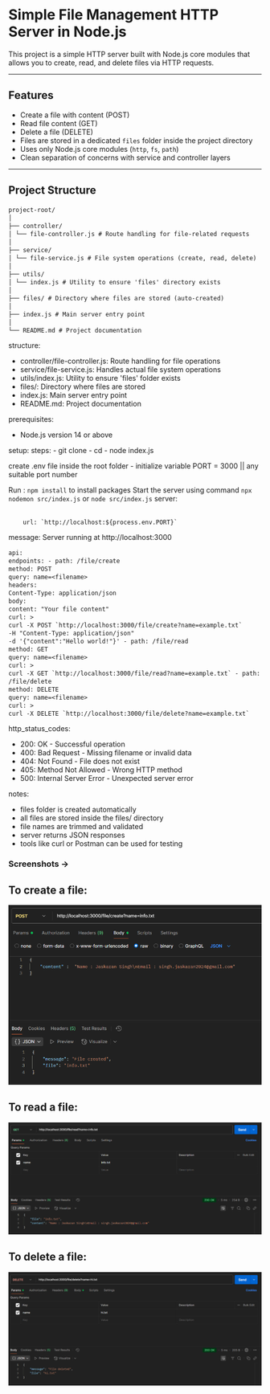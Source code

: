 # Simple File Management HTTP Server in Node.js

This project is a simple HTTP server built with Node.js core modules that allows you to create, read, and delete files via HTTP requests.

---

## Features

- Create a file with content (POST)
- Read file content (GET)
- Delete a file (DELETE)
- Files are stored in a dedicated `files` folder inside the project directory
- Uses only Node.js core modules (`http`, `fs`, `path`)
- Clean separation of concerns with service and controller layers

---

## Project Structure

```text
project-root/
│
├── controller/
│ └── file-controller.js # Route handling for file-related requests
│
├── service/
│ └── file-service.js # File system operations (create, read, delete)
│
├── utils/
│ └── index.js # Utility to ensure 'files' directory exists
│
├── files/ # Directory where files are stored (auto-created)
│
├── index.js # Main server entry point
│
└── README.md # Project documentation
```

structure:

- controller/file-controller.js: Route handling for file operations
- service/file-service.js: Handles actual file system operations
- utils/index.js: Utility to ensure 'files' folder exists
- files/: Directory where files are stored
- index.js: Main server entry point
- README.md: Project documentation

prerequisites:

- Node.js version 14 or above

setup:
steps: - git clone <repository-url> - cd <repository-folder> - node index.js

create .env file inside the root folder - initialize variable PORT = 3000 || any suitable port number

Run : `npm install` to install packages
Start the server using command `npx nodemon src/index.js` or `node src/index.js`
server:

```

    url: `http://localhost:${process.env.PORT}`

```

message: Server running at http://localhost:3000

```text
api:
endpoints: - path: /file/create
method: POST
query: name=<filename>
headers:
Content-Type: application/json
body:
content: "Your file content"
curl: >
curl -X POST `http://localhost:3000/file/create?name=example.txt`
-H "Content-Type: application/json"
-d '{"content":"Hello world!"}' - path: /file/read
method: GET
query: name=<filename>
curl: >
curl -X GET `http://localhost:3000/file/read?name=example.txt` - path: /file/delete
method: DELETE
query: name=<filename>
curl: >
curl -X DELETE `http://localhost:3000/file/delete?name=example.txt`

```

http_status_codes:

- 200: OK - Successful operation
- 400: Bad Request - Missing filename or invalid data
- 404: Not Found - File does not exist
- 405: Method Not Allowed - Wrong HTTP method
- 500: Internal Server Error - Unexpected server error

notes:

- files folder is created automatically
- all files are stored inside the files/ directory
- file names are trimmed and validated
- server returns JSON responses
- tools like curl or Postman can be used for testing

### Screenshots ->

## To create a file:

![Alt text](images4Readme/createFile.png)

## To read a file:

![Alt text](images4Readme/readFile.png)

## To delete a file:

![Alt text](images4Readme/deleteFile.png)

```

```
